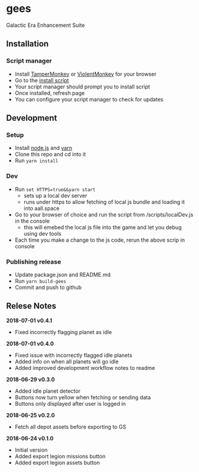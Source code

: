 # gees

Galactic Era Enhancement Suite

## Installation

### Script manager

- Install [TamperMonkey](http://tampermonkey.net) or [ViolentMonkey](https://violentmonkey.github.io/get-it) for your browser
- Go to the [install script](https://github.com/jarekb84/gees/raw/master/install/gees.user.js)
- Your script manager should prompt you to install script
- Once installed, refresh page
- You can configure your script manager to check for updates

## Development

### Setup

- Install [node.js](https://nodejs.org/en) and [yarn](https://yarnpkg.com/en/)
- Clone this repo and cd into it
- Run `yarn install`

### Dev

- Run `set HTTPS=true&&yarn start`
  - sets up a local dev server
  - runs under https to allow fetching of local js bundle and loading it into aall.space
- Go to your browser of choice and run the script from /scripts/localDev.js in the console
  - this will emebed the local js file into the game and let you debug using dev tools
- Each time you make a change to the js code, rerun the above scrip in console

### Publishing release

- Update package.json and README.md
- Run `yarn build-gees`
- Commit and push to github

## Relese Notes

**2018-07-01 v0.4.1**

- Fixed incorrectly flagging planet as idle

**2018-07-01 v0.4.0**

- Fixed issue with incorrectly flagged idle planets
- Added info on when all planets will go idle
- Added improved development workflow notes to readme

**2018-06-29 v0.3.0**

- Added idle planet detector
- Buttons now turn yellow when fetching or sending data
- Buttons only displayed after user is logged in

**2018-06-25 v0.2.0**

- Fetch all depot assets before exporting to GS

**2018-06-24 v0.1.0**

- Initial version
- Added export legion missions button
- Added export legion assets button
